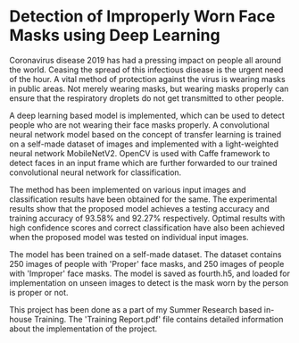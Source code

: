 # Detection of Improperly Worn Face Masks using Deep Learning
Coronavirus disease 2019 has had a pressing impact on people all around the world. Ceasing the spread of this infectious disease is the urgent need of the hour. A vital method of protection against the virus is wearing masks in public areas. Not merely wearing masks, but wearing masks properly can ensure that the respiratory droplets do not get transmitted to other people. 

A deep learning based model is implemented, which can be used to detect people who are not wearing their face masks properly. A convolutional neural network model based on the concept of transfer learning is trained on a self-made dataset of images and implemented with a light-weighted neural network MobileNetV2. OpenCV is used with Caffe framework to detect faces in an input frame which are further forwarded to our trained convolutional neural network for classification. 

The method has been implemented on various input images and classification results have been obtained for the same. The experimental results show that the proposed model achieves a testing accuracy and training accuracy of 93.58% and 92.27% respectively. Optimal results with high confidence scores and correct classification have also been achieved when the proposed model was tested on individual input images.

The model has been trained on a self-made dataset. The dataset contains 250 images of people with 'Proper' face masks, and 250 images of people with 'Improper' face masks. The model is saved as fourth.h5, and loaded for implementation on unseen images to detect is the mask worn by the person is proper or not. 

This project has been done as a part of my Summer Research based in-house Training. The 'Training Report.pdf' file contains detailed information about the implementation of the project.
